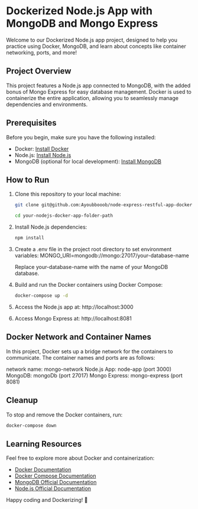 # Dockerized Node.js App with MongoDB and Mongo Express

Welcome to our Dockerized Node.js app project, designed to help you practice using Docker, MongoDB, and learn about concepts like container networking, ports, and more!

## Project Overview

This project features a Node.js app connected to MongoDB, with the added bonus of Mongo Express for easy database management. Docker is used to containerize the entire application, allowing you to seamlessly manage dependencies and environments.

## Prerequisites

Before you begin, make sure you have the following installed:

- Docker: [Install Docker](https://docs.docker.com/get-docker/)
- Node.js: [Install Node.js](https://nodejs.org/)
- MongoDB (optional for local development): [Install MongoDB](https://docs.mongodb.com/manual/installation/)

## How to Run

1. Clone this repository to your local machine:

   ```bash
   git clone git@github.com:Ayoubbooob/node-express-restful-app-dockerized.git

   cd your-nodejs-docker-app-folder-path
   ```

2. Install Node.js dependencies:
    ```bash
    npm install
    ```
3. Create a .env file in the project root directory to set environment variables:
   MONGO_URI=mongodb://mongo:27017/your-database-name

   Replace your-database-name with the name of your MongoDB database.

4. Build and run the Docker containers using Docker Compose:

    ```bash 
    docker-compose up -d
    ```

5. Access the Node.js app at: http://localhost:3000

6. Access Mongo Express at: http://localhost:8081

## Docker Network and Container Names
In this project, Docker sets up a bridge network for the containers to communicate. The container names and ports are as follows:

network name: mongo-network
Node.js App: node-app (port 3000)
MongoDB: mongoDb (port 27017)
Mongo Express: mongo-express (port 8081)

## Cleanup
To stop and remove the Docker containers, run:

```bash 
docker-compose down
```
## Learning Resources

Feel free to explore more about Docker and containerization:

- [Docker Documentation](https://docs.docker.com/)
- [Docker Compose Documentation](https://docs.docker.com/compose/)
- [MongoDB Official Documentation](https://docs.mongodb.com/)
- [Node.js Official Documentation](https://nodejs.org/en/docs/)

Happy coding and Dockerizing! 🚀

















